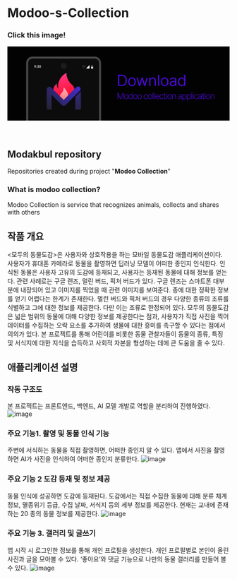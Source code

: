 # Modoo-s-Collection

### Click this image!

[<img src="https://raw.githubusercontent.com/capdale/.github/main/profile/imgs/download.png">](https://drive.usercontent.google.com/download?id=1Se8yGDHNnaCtZJp0zr1arc400_b3aLbm&export=download&authuser=0)

</br>

## Modakbul repository

Repositories created during project "**Modoo Collection**"

### What is modoo collection?

Modoo Collection is service that recognizes animals, collects and shares with others

## 작품 개요
  <모두의 동물도감>은 사용자와 상호작용을 하는 모바일 동물도감 애플리케이션이다. 사용자가 휴대폰 카메라로 동물을 촬영하면 딥러닝 모델이 어떠한 종인지 인식한다. 인식된 동물은 사용자 고유의 도감에 등재되고, 사용자는 등재된 동물에 대해 정보를 얻는다. 
  관련 사례로는 구글 렌즈, 멀린 버드, 픽처 버드가 있다. 구글 렌즈는 스마트폰 대부분에 내장되어 있고 이미지를 찍었을 때 관련 이미지를 보여준다. 종에 대한 정확한 정보를 얻기 어렵다는 한계가 존재한다. 멀린 버드와 픽처 버드의 경우 다양한 종류의 조류를 식별하고 그에 대한 정보를 제공한다. 다만 이는 조류로 한정되어 있다. 모두의 동물도감은 넓은 범위의 동물에 대해 다양한 정보를 제공한다는 점과, 사용자가 직접 사진을 찍어 데이터를 수집하는 오락 요소를 추가하여 생물에 대한 흥미를 촉구할 수 있다는 점에서 의의가 있다. 
 본 프로젝트를 통해 어린이를 비롯한 동물 관찰자들이 동물의 종류, 특징 및 서식지에 대한 지식을 습득하고 사회적 자본을 형성하는 데에 큰 도움을 줄 수 있다.  


## 애플리케이션 설명 
### 작동 구조도 
본 프로젝트는 프론트엔드, 백엔드, AI 모델 개발로 역할을 분리하여 진행하였다.
![image](https://github.com/zangyook/Modoo-s-Collection/assets/100524867/0f3a87de-04cc-4f12-aca7-7f02bb08f4eb) 

### 주요 기능1. 촬영 및 동물 인식 기능 
 주변에 서식하는 동물을 직접 촬영하면, 어떠한 종인지 알 수 있다.  앱에서 사진을 촬영하면 AI가 사진을 인식하여 어떠한 종인지 분류한다. 
![image](https://github.com/zangyook/Modoo-s-Collection/assets/100524867/6adc94cd-a938-4db4-8882-5eaaf98e8d6b)

### 주요 기능 2 도감 등재 및 정보 제공 
 동물 인식에 성공하면 도감에 등재된다. 도감에서는 직접 수집한 동물에 대해 분류 체계 정보, 멸종위기 등급, 수집 날짜, 서식지 등의 세부 정보를 제공한다. 
 현재는 교내에 존재하는 20 종의 동물 정보를 제공한다.
 ![image](https://github.com/zangyook/Modoo-s-Collection/assets/100524867/822231b8-0d8e-41fc-b647-e63aa4080d9d)

### 주요 기능 3. 갤러리 및 글쓰기  
앱 시작 시 로그인한 정보를 통해 개인 프로필을 생성한다. 개인 프로필별로 본인이 올린 사진과 글을 모아볼 수 있다. 
 ‘좋아요’와 댓글 기능으로 나만의 동물 갤러리를 만들어 볼 수 있다.
![image](https://github.com/zangyook/Modoo-s-Collection/assets/100524867/9769d1d2-a3cc-4a2b-9174-5708c67adffd)

 
